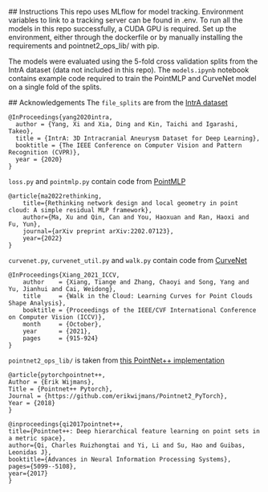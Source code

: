 ## Instructions
This repo uses MLflow for model tracking. Environment variables to link to a tracking server can be found in .env.
To run all the models in this repo successfully, a CUDA GPU is required. Set up the environment, either through the dockerfile or by manually installing the requirements and pointnet2_ops_lib/ with pip.

The models were evaluated using the 5-fold cross validation splits from the IntrA dataset (data not included in this repo).
The `models.ipynb` notebook contains example code required to train the PointMLP and CurveNet model on a single fold of the splits.

## Acknowledgements
The `file_splits` are from the [IntrA dataset](https://github.com/intra3d2019/IntrA)

```
@InProceedings{yang2020intra,
  author = {Yang, Xi and Xia, Ding and Kin, Taichi and Igarashi, Takeo},
  title = {IntrA: 3D Intracranial Aneurysm Dataset for Deep Learning},
  booktitle = {The IEEE Conference on Computer Vision and Pattern Recognition (CVPR)},
  year = {2020}
}
```

`loss.py` and `pointmlp.py` contain code from [PointMLP](https://github.com/ma-xu/pointMLP-pytorch)

```
@article{ma2022rethinking,
    title={Rethinking network design and local geometry in point cloud: A simple residual MLP framework},
    author={Ma, Xu and Qin, Can and You, Haoxuan and Ran, Haoxi and Fu, Yun},
    journal={arXiv preprint arXiv:2202.07123},
    year={2022}
}
```

`curvenet.py`, `curvenet_util.py` and `walk.py` contain code from [CurveNet](https://github.com/tiangexiang/CurveNet)

```
@InProceedings{Xiang_2021_ICCV,
    author    = {Xiang, Tiange and Zhang, Chaoyi and Song, Yang and Yu, Jianhui and Cai, Weidong},
    title     = {Walk in the Cloud: Learning Curves for Point Clouds Shape Analysis},
    booktitle = {Proceedings of the IEEE/CVF International Conference on Computer Vision (ICCV)},
    month     = {October},
    year      = {2021},
    pages     = {915-924}
}
```

`pointnet2_ops_lib/` is taken from [this PointNet++ implementation](https://github.com/erikwijmans/Pointnet2_PyTorch)

```
@article{pytorchpointnet++,
Author = {Erik Wijmans},
Title = {Pointnet++ Pytorch},
Journal = {https://github.com/erikwijmans/Pointnet2_PyTorch},
Year = {2018}
}

@inproceedings{qi2017pointnet++,
title={Pointnet++: Deep hierarchical feature learning on point sets in a metric space},
author={Qi, Charles Ruizhongtai and Yi, Li and Su, Hao and Guibas, Leonidas J},
booktitle={Advances in Neural Information Processing Systems},
pages={5099--5108},
year={2017}
}
```

